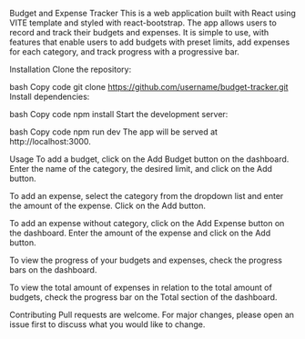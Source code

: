 Budget and Expense Tracker
This is a web application built with React using VITE template and styled with react-bootstrap. The app allows users to record and track their budgets and expenses. It is simple to use, with features that enable users to add budgets with preset limits, add expenses for each category, and track progress with a progressive bar.

Installation
Clone the repository:

bash
Copy code
git clone https://github.com/username/budget-tracker.git
Install dependencies:

bash
Copy code
npm install
Start the development server:

bash
Copy code
npm run dev
The app will be served at http://localhost:3000.

Usage
To add a budget, click on the Add Budget button on the dashboard. Enter the name of the category, the desired limit, and click on the Add button.

To add an expense, select the category from the dropdown list and enter the amount of the expense. Click on the Add button.

To add an expense without category, click on the Add Expense button on the dashboard. Enter the amount of the expense and click on the Add button.

To view the progress of your budgets and expenses, check the progress bars on the dashboard.

To view the total amount of expenses in relation to the total amount of budgets, check the progress bar on the Total section of the dashboard.

Contributing
Pull requests are welcome. For major changes, please open an issue first to discuss what you would like to change.